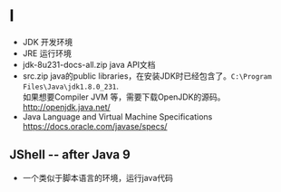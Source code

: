 # I
- JDK 开发环境
- JRE 运行环境
- jdk-8u231-docs-all.zip java API文档
- src.zip java的public libraries，在安装JDK时已经包含了。`C:\Program Files\Java\jdk1.8.0_231`.   
如果想要Compiler JVM 等，需要下载OpenJDK的源码。http://openjdk.java.net/
- Java Language and Virtual Machine Specifications https://docs.oracle.com/javase/specs/


## 

## JShell -- after Java 9
- 一个类似于脚本语言的环境，运行java代码
